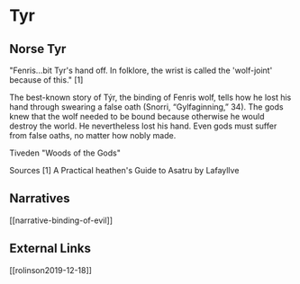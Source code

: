 # Tyr

## Norse Tyr
"Fenris...bit Tyr's hand off. In folklore, the wrist is called the 'wolf-joint' because of this." [1]

The best-known story of Týr, the binding of Fenris wolf, tells how he lost his hand through swearing a false oath (Snorri, “Gylfaginning,” 34). The gods knew that the wolf needed to be bound because otherwise he would destroy the world. 
He nevertheless lost his hand. Even gods must suffer from false oaths, no matter how nobly made.


Tiveden "Woods of the Gods"

Sources
[1] A Practical heathen's Guide to Asatru by Lafayllve

## Narratives
[[narrative-binding-of-evil]]

## External Links
[[rolinson2019-12-18]]
